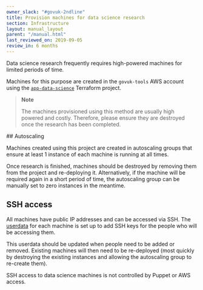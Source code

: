 ```yaml
---
owner_slack: "#govuk-2ndline"
title: Provision machines for data science research
section: Infrastructure
layout: manual_layout
parent: "/manual.html"
last_reviewed_on: 2019-09-05
review_in: 6 months
---
```


Data science research frequently requires high-powered machines for
limited periods of time.

Machines for this purpose are created in the `govuk-tools` AWS account
using the [`app-data-science`][app-data-science] Terraform project.

> **Note**
>
> The machines provisioned using this method are usually high powered
> and costly. Therefore, please ensure they are destroyed once the
> research has been completed.

## Autoscaling

Machines created using this project are created in autoscaling groups
that ensure at least 1 instance of each machine is running at all times.

Once research is finished, machines should be destroyed by removing them
from the project and re-deploying it. Alternatively, if the machine will be
required again in a short period of time, the autoscaling group can be
manually set to zero instances in the meantime.

## SSH access

All machines have public IP addresses and can be accessed via SSH.
The [userdata][] for each machine is set up to add SSH keys for the people
who will be accessing them.

This userdata should be updated when people need to be added or removed.
Existing machines will then need to be re-deployed (most quickly by
destroying the existing instances and allowing the autoscaling group
to re-create them).

SSH access to data science machines is not controlled by Puppet or
AWS access.

[app-data-science]: https://github.com/alphagov/govuk-aws/tree/master/terraform/projects/app-data-science
[userdata]: https://github.com/alphagov/govuk-aws/blob/master/terraform/userdata/90-data-science-base

